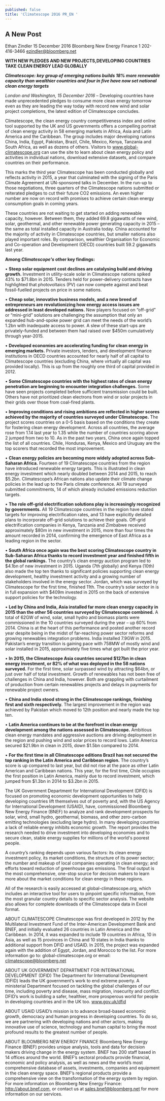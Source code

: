 ```yaml
---
published: false
title: 'Climatescope 2016 PR_EN '
---
```

## A New Post

Ethan Zindler
15 December 2016 
Bloomberg New Energy Finance 
1 202-416-3466 
ezindler@bloomberg.net



****WITH NEW PLEDGES AND NEW PROJECTS,DEVELOPING COUNTRIES TAKE CLEAN ENERGY LEAD GLOBALLY****

****_Climatescope: key group of emerging nations builds 18% more renewable capacity than wealthier countries and four in five have now set national clean energy targets_****

_London and Washington, 15 December 2016_ – Developing countries have made unprecedented pledges to consume more clean energy tomorrow even as they are leading the way today with record new wind and solar project completions, the latest edition of Climatescope concludes.

Climatescope, the clean energy country competitiveness index and online tool supported by the UK and US governments offers a compelling portrait of clean energy activity in 58 emerging markets in Africa, Asia and Latin America and the Caribbean. The group includes major developing nations China, India, Egypt, Pakistan, Brazil, Chile, Mexico, Kenya, Tanzania and South Africa, as well as dozens of others.  Visitors to www.global-climatescope.org can use the site to learn about clean energy policy and activities in individual nations, download extensive datasets, and compare countries on their performance.

This marks the third year Climatescope has been conducted globally and reflects activity in 2015, a year that culminated with the signing of the Paris Climate Agreement at UN-sponsored talks in December. In the run-up to those negotiations, three quarters of the Climatescope nations submitted or reiterated pledges to cut their future CO2 emissions.  An even higher number are now on record with promises to achieve certain clean energy consumption goals in coming years.

These countries are not waiting to get started on adding renewable capacity, however. Between them, they added 69.8 gigawatts of new wind, solar, geothermal, and other renewable power generating capacity in 2015 – the same as total installed capacity in Australia today. China accounted for the majority of activity in Climatescope countries, but smaller nations also played important roles. By comparison, wealthier Organisation for Economic and Co-operation and Development (OECD) countries built 59.2 gigawatts last year.


****Among ___Climatescope's___ other key findings:****

• ****Steep solar equipment cost declines are catalysing build and driving growth.**** Investment in utility-scale solar in Climatescope nations spiked 43% to $71.8bn in 2015. Tenders held for power-delivery contracts have highlighted that photovoltaics (PV) can now compete against and beat fossil-fuelled projects on price in some nations.

• ****Cheap solar, innovative business models, and a new breed of entrepreneurs are revolutionizing how energy access issues are addressed in least developed nations.**** New players focused on “off-grid” or “mini-grid” solutions are challenging the assumption that only an expanded hub-and-spoke power grid can meet the needs of the world’s 1.2bn with inadequate access to power. A slew of these start-ups are privately-funded and between them had raised over $450m cumulatively through year-2015.</li>

• ****Developed economies are accelerating funding for clean energy in emerging markets.****  Private investors, lenders, and development finance institutions in OECD countries accounted for nearly half of all capital to Climatescope countries (excluding China, where virtually all capital was provided locally). This is up from the roughly one third of capital provided in 2012.</li>

• ****Some Climatescope countries with the highest rates of clean energy penetration are beginning to encounter integration challenges.**** Some have seen projects completed before sufficient transmission could be built. Others have not prioritized clean electrons from wind or solar projects in their grids over those from coal-fired plants.</li>

• ****Improving conditions and rising ambitions are reflected in higher scores achieved by the majority of countries surveyed under Climatescope.**** The project scores countries on a 0-5 basis based on the conditions they create for fostering clean energy development. Across all countries, the average rose from 1.14 last year to 1.35 while the number of countries scoring above 2 jumped from two to 10.  As in the past two years, China once again topped the list of all countries. Chile, Honduras, Kenya, Mexico and Uruguay are the top scorers that recorded the most improvement.</li>

• ****Clean energy policies are becoming more widely adopted across Sub-Saharan Africa.**** Fourteen of 19 Climatescope countries from the region have introduced renewable energy targets. This is illustrated in clean energy investment which nearly doubled between 2014 and 2015, to reach $5.2bn. Climatescope’s African nations also update their climate change policies in the lead up to the Paris climate conference. All 19 surveyed submitted commitments, 14 of which already included emissions reduction targets.</li>

• ****The role off-grid electrification solutions play is increasingly recognized by governments.**** All 19 Climatescope countries in the region have stated targets for improving electrification rates, and 13 have explicitly detailed plans to incorporate off-grid solutions to achieve their goals. Off-grid electrification companies in Kenya, Tanzania and Zimbabwe received approximately $80m in new investment in 2015, more than four times the amount recorded in 2014, confirming the emergence of East Africa as a leading region in the sector.</li>

• ****South Africa once again was the best scoring Climatescope country in Sub-Saharan Africa thanks to record investment year and finished fifth in the global rankings.**** The country’s clean energy auction program led to $4.1bn of new investment in 2015. Uganda (7th globally) and Kenya (10th) also made the top ten thanks to significant policies supporting clean energy development, healthy investment activity and a growing number of stakeholders involved in the energy sector. Jordan, which was surveyed by Climatescope for the first time, finished 11th. The country’s solar sector in is in full expansion with $409m invested in 2015 on the back of extensive support policies for the technology.

• ****Led by China and India, Asia installed far more clean energy capacity in 2015 than the other 56 countries surveyed by Climatescope combined.**** A total of 62GW of wind, solar, small hydro and biomass plants were commissioned in the 10 countries surveyed during the year – up 60% from 2014. China is at the heart of this performance and posted another record year despite being in the midst of far-reaching power sector reforms and growing renewables integration problems. India installed 7.9GW in 2015. Pakistan’s energy transition is gaining pace with 758MW of mostly wind and solar installed in 2015, approximately five times what got built the prior year.

• ****In 2015, the Climatescope Asia countries secured $127bn in clean energy investment, or 82% of what was deployed in the 58 nations surveyed.**** For the first time, solar surpassed wind by attracting $64bn, or just over half of total investment. Growth of renewables has not been free of challenges in China and India, however. Both are grappling with curtailment of production from certain renewables projects and delays in payments for renewable project owners.

• ****China and India stood strong in the Climatescope rankings, finishing first and sixth respectively.**** The largest improvement in the region was achieved by Pakistan which moved to 12th position and nearly made the top ten.

• ****Latin America continues to be at the forefront in clean energy development among the nations assessed in Climatescope.**** Ambitious clean energy mandates and aggressive auctions are driving deployment in the region and pushing wind and solar prices to record lows. Latin America secured $21.9bn in clean in 2015, down $1.5bn compared to 2014.

• ****For the first time in all Climatescope editions Brazil has not secured the top ranking in the Latin America and Caribbean region.**** The country’s score is up compared to last year, but did not rise at the pace as other Latin American and Caribbean nations. This year, for the first time, Chile occupies the first position in Latin America, mainly due to record investment, which jumped from $1.3bn in 2014 to $3.2bn in 2015.


The UK Government Department for International Development (DFID) is focused on promoting economic development  opportunities to help developing countries lift themselves out of poverty and, with the US Agency for International Development (USAID), have, commissioned Bloomberg New Energy Finance (BNEF) to analyze and rank development prospects for solar, wind, small hydro, geothermal, biomass, and other zero-carbon emitting technologies (excluding large hydro). In many developing countries a lack of reliable energy inhibits economic growth. The report provides the research needed to drive investment into developing economies and to secure clean, stable energy supplies for millions of the world's poorest people.

A country’s ranking depends upon various factors: its clean energy investment policy, its market conditions, the structure of its power sector; the number and makeup of local companies operating in clean energy; and efforts toward reduction of greenhouse gas emissions. The final output is the most comprehensive, one-stop source for decision makers to learn more about the market conditions for clean
energy in these regions. 

All of the research is easily accessed at global-climatescope.org, which includes an interactive tool for users to pinpoint specific information, from the most granular country details to specific sector analysis. The website also allows for complete downloads of the Climatescope data in Excel format. 

ABOUT CLIMATESCOPE
Climatescope was first developed in 2012 by the Multilateral Investment Fund of the Inter-American Development Bank and BNEF, and initially evaluated 26 countries in Latin America and the Caribbean.  In 2014, it was expanded to include 19 countries in Africa, 10 in Asia, as well as 15 provinces in China and 10 states in India thanks to additional support from DFID and USAID. In 2015, the project was expanded again with the addition of Egypt, Jordan, and Morocco to the list. For more information go to: global-climatescope.org or email: climatescope@bloomberg.net 

ABOUT UK GOVERNMENT DEPARTMENT FOR INTERNATIONAL DEVELOPMENT (DFID)
The Department for International Development (DFID) leads the UK government’s work to end extreme poverty. A ministerial Department focused on tackling the global challenges of our time, including poverty and disease, mass migration, insecurity and conflict. DFID’s work is building a safer, healthier, more prosperous world for people in developing countries and in the UK too. www.gov.uk/dfid

ABOUT USAID
USAID’s mission is to advance broad-based economic growth, democracy and human progress in developing countries. To do so, we are partnering with developing nations and other actors, making innovative use of science, technology and human capital to bring the most profound results to the greatest number of people. 

ABOUT BLOOMBERG NEW ENERGY FINANCE
Bloomberg New Energy Finance (BNEF) provides unique analysis, tools and data for decision makers driving change in the energy system. BNEF has 200 staff based in 14 offices around the world. BNEF’s sectoral products provide financial, economic and policy analysis, as well as news and the world’s most comprehensive database of assets, investments, companies and equipment in the clean energy space.  BNEF’s regional products provide a comprehensive view on the transformation of the energy system by region. For more information on Bloomberg New Energy Finance: http://about.bnef.com, or contact us at sales.bnef@bloomberg.net for more information on our services.







